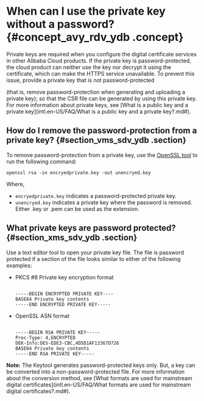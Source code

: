 # When can I use the private key without a password? {#concept_avy_rdv_ydb .concept}

Private keys are required when you configure the digital certificate services in other Alibaba Cloud products. If the private key is password-protected, the cloud product can neither use the key nor decrypt it using the certificate, which can make the HTTPS service unavailable. To prevent this issue, provide a private key that is not password-protected

\(that is, remove password-protection when generating and uploading a private key\); so that the CSR file can be generated by using this private key. For more information about private keys, see [What is a public key and a private key](intl.en-US/FAQ/What is a public key and a private key?.md#).

## How do I remove the password-protection from a private key? {#section_vms_sdv_ydb .section}

To remove password-protection from a private key, use the [OpenSSL tool](http://www.openssl.org/source/) to run the following command:

```
openssl rsa -in encryedprivate.key -out unencryed.key
```

Where,

-   `encryedprivate.key` indicates a password-protected private key.
-   `unencryed.key` indicates a private key where the password is removed. Either .key or .pem can be used as the extension.

## What private keys are password protected? {#section_xms_sdv_ydb .section}

Use a text editor tool to open your private key file. The file is password protected if a section of the file looks similar to either of the following examples:

-   PKCS \#8 Private key encryption format

    ```
    
    -----BEGIN ENCRYPTED PRIVATE KEY----
    BASE64 Private key contents
    -----END ENCRYPTED PRIVATE KEY-----
    ```

-   OpenSSL ASN format

    ```
    
    -----BEGIN RSA PRIVATE KEY-----
    Proc-Type: 4,ENCRYPTED
    DEK-Info:DES-EDE3-CBC,4D5D1AF13367D726
    BASE64 Private key contents
    -----END RSA PRIVATE KEY-----
    ```


**Note:** The Keytool generates password-protected keys only. But, a key can be converted into a non-password-protected file. For more information about the conversion method, see [What formats are used for mainstream digital certificates](intl.en-US/FAQ/What formats are used for mainstream digital certificates?.md#).

